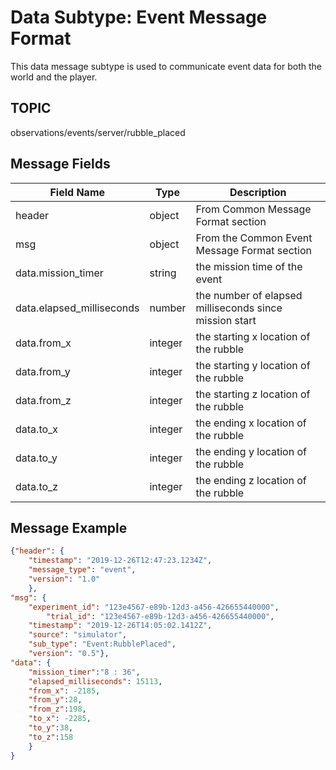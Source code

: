 # Data Subtype: Event Message Format
This data message subtype is used to communicate event data for both the world and the player. 

## TOPIC

observations/events/server/rubble_placed

## Message Fields

| Field Name | Type | Description
| --- | --- | ---|
| header | object | From Common Message Format section
| msg | object | From the Common Event Message Format section 
| data.mission_timer | string | the mission time of the event
| data.elapsed_milliseconds | number | the number of elapsed milliseconds since mission start
| data.from_x | integer | the starting x location of the rubble
| data.from_y | integer | the starting y location of the rubble
| data.from_z | integer | the starting z location of the rubble
| data.to_x | integer | the ending x location of the rubble
| data.to_y | integer | the ending y location of the rubble
| data.to_z | integer | the ending z location of the rubble


## Message Example

```json
{"header": {
	"timestamp": "2019-12-26T12:47:23.1234Z",
	"message_type": "event",
	"version": "1.0"
	},
"msg": {
	"experiment_id": "123e4567-e89b-12d3-a456-426655440000", 
    	"trial_id": "123e4567-e89b-12d3-a456-426655440000",
	"timestamp": "2019-12-26T14:05:02.1412Z",
	"source": "simulator",
	"sub_type": "Event:RubblePlaced",
	"version": "0.5"},
"data": {
	"mission_timer":"8 : 36",
	"elapsed_milliseconds": 15113,
	"from_x": -2185,
	"from_y":28,
	"from_z":198,	
	"to_x": -2285,
	"to_y":38,
	"to_z":158	
	}
}

```